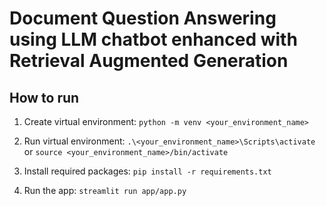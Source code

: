 # Document Question Answering using LLM chatbot enhanced with Retrieval Augmented Generation

## How to run

1. Create virtual environment: `python -m venv <your_environment_name>`

2. Run virtual environment: `.\<your_environment_name>\Scripts\activate` or `source <your_environment_name>/bin/activate`

3. Install required packages: `pip install -r requirements.txt`

4. Run the app: `streamlit run app/app.py`